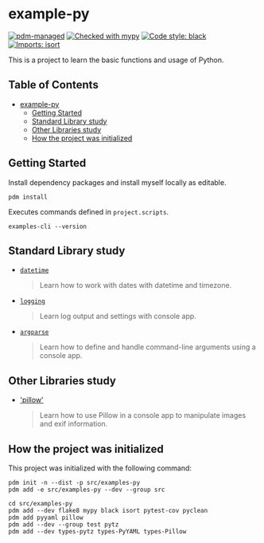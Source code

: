 # example-py

[![pdm-managed](https://img.shields.io/badge/pdm-managed-blueviolet)](https://pdm.fming.dev)
[![Checked with mypy](https://www.mypy-lang.org/static/mypy_badge.svg)](https://mypy-lang.org/)
[![Code style: black](https://img.shields.io/badge/code%20style-black-000000.svg)](https://github.com/psf/black)
[![Imports: isort](https://img.shields.io/badge/%20imports-isort-%231674b1?style=flat&labelColor=ef8336)](https://pycqa.github.io/isort/)

This is a project to learn the basic functions and usage of Python.


## Table of Contents <!-- omit in toc -->

- [example-py](#example-py)
  - [Getting Started](#getting-started)
  - [Standard Library study](#standard-library-study)
  - [Other Libraries study](#other-libraries-study)
  - [How the project was initialized](#how-the-project-was-initialized)


## Getting Started  

Install dependency packages and install myself locally as editable.

```shell
pdm install
```

Executes commands defined in `project.scripts`.

```shell
examples-cli --version
```


## Standard Library study

- [`datetime`](./tests/libraries/datetimes/)
  > Learn how to work with dates with datetime and timezone.
- [`logging`](./src/examples/libraries/logging/)
  > Learn log output and settings with console app.
- [`argparse`](./src/examples/libraries/argparse/)
  > Learn how to define and handle command-line arguments using a console app.


## Other Libraries study

- ['pillow'](./src/examples/libraries/pillow/)
  > Learn how to use Pillow in a console app to manipulate images and exif information.

<!-- spell-checker:words argparse -->


## How the project was initialized

This project was initialized with the following command:

```shell
pdm init -n --dist -p src/examples-py
pdm add -e src/examples-py --dev --group src

cd src/examples-py
pdm add --dev flake8 mypy black isort pytest-cov pyclean
pdm add pyyaml pillow
pdm add --dev --group test pytz
pdm add --dev types-pytz types-PyYAML types-Pillow
```

<!-- spell-checker:words pyyaml -->
